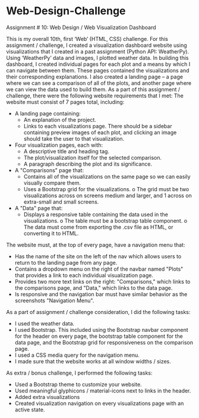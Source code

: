 # Web-Design-Challenge
Assignment # 10: Web Design / Web Visualization Dashboard

This is my overall 10th, first ‘Web’ (HTML, CSS) challenge. For this assignment / challenge, I created a visualization dashboard website using visualizations that I created in a past assignment (Python API: WeatherPy). Using ‘WeatherPy’ data and images, I plotted weather data.
In building this dashboard, I created individual pages for each plot and a means by which I can navigate between them. These pages contained the visualizations and their corresponding explanations. I also created a landing page – a page where we can see a comparison of all of the plots, and another page where we can view the data used to build them.
As a part of this assignment / challenge, there were the following website requirements that I met:
The website must consist of 7 pages total, including:
* A landing page containing:
	- An explanation of the project.
	- Links to each visualizations page. There should be a sidebar containing preview images of each plot, and clicking an image should take the user to that visualization.
* Four visualization pages, each with:
	- A descriptive title and heading tag.
	- The plot/visualization itself for the selected comparison.
	- A paragraph describing the plot and its significance.
* A "Comparisons" page that:
	- Contains all of the visualizations on the same page so we can easily visually compare them.
	- Uses a Bootstrap grid for the visualizations.
		o The grid must be two visualizations across on screens medium and larger, and 1 across on extra-small and small screens.
* A "Data" page that:
	- Displays a responsive table containing the data used in the visualizations.
		o The table must be a bootstrap table component.
		o The data must come from exporting the .csv file as HTML, or converting it to HTML.

The website must, at the top of every page, have a navigation menu that:
* Has the name of the site on the left of the nav which allows users to return to the landing page from any page.
* Contains a dropdown menu on the right of the navbar named "Plots" that provides a link to each individual visualization page.
* Provides two more text links on the right: "Comparisons," which links to the comparisons page, and "Data," which links to the data page.
* Is responsive and the navigation bar must have similar behavior as the screenshots "Navigation Menu".

As a part of assignment / challenge consideration, I did the following tasks:
* I used the weather data.
* I used Bootstrap. This included using the Bootstrap navbar component for the header on every page, the bootstrap table component for the data page, and the Bootstrap grid for responsiveness on the comparison page.
* I used a CSS media query for the navigation menu.
* I made sure that the website works at all window widths / sizes.

As extra / bonus challenge, I performed the following tasks:
* Used a Bootstrap theme to customize your website.
* Used meaningful glyphicons / material-icons next to links in the header.
* Added extra visualizations
* Created visualization navigation on every visualizations page with an active state.
